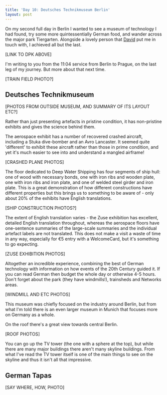 ```yaml
---
title: 'Day 10: Deutsches Technikmuseum Berlin'
layout: post
---
```

On my second full day in Berlin I wanted to see a museum of technology I had found, try some more quintessentially German food, and wander across the major park Tiergarten. Alongside a lovely person that [David](http://dpk.io) put me in touch with, I achieved all but the last.

[LINK TO DPK ABOVE]

I'm writing to you from the 11:04 service from Berlin to Prague, on the last leg of my journey. But more about that next time.

[TRAIN FIELD PHOTO?]
<!--more-->

## Deutsches Technikmuseum

[PHOTOS FROM OUTSIDE MUSEUM, AND SUMMARY OF ITS LAYOUT ETC?]

Rather than just presenting artefacts in pristine condition, it has non-pristine exhibits and gives the science behind them.

The aerospace exhibit has a number of recovered crashed aircraft, including a Stuka dive-bomber and an Avro Lancaster. It seemed quite 'different' to exhibit these aircraft rather than those in prime condition, and yet it's much easier to see into and understand a mangled airframe!

[CRASHED PLANE PHOTOS]

The floor dedicated to Deep Water Shipping has four segments of ship hull: one of wood with necessary bonds, one with iron ribs and wooden plate, one with iron ribs and iron plate, and one of welded steel girder and iron plate. This is a great demonstration of how different constructions have different properties but this brings us to something to be aware of - only about 20% of the exhibits have English translations.

[SHIP CONSTRUCTION PHOTOS?]

The extent of English translation varies - the Zuse exhibition has excellent, detailed English translation throughout, whereas the aerospace floors have one-sentence summaries of the large-scale summaries and the individual artefact labels are not translated. This does not make a visit a waste of time in any way, especially for €5 entry with a WelcomeCard, but it's something to go expecting.

[ZUSE EXHIBITION PHOTOS]

Altogether an incredible experience, combining the best of German technology with information on how events of the 20th Century guided it. If you can read German then budget the whole day or otherwise 4-5 hours. Don't forget about the park (they have windmills!), trainsheds and Networks areas.

[WINDMILL AND ETC PHOTOS]

This museum was chiefly focused on the industry around Berlin, but from what I'm told there is an even larger museum in Munich that focuses more on Germany as a whole.

On the roof there's a great view towards central Berlin.

[ROOF PHOTOS]

You can go up the TV tower (the one with a sphere at the top), but while there are many major buildings there aren't many skyline buildings. From what I've read the TV tower itself is one of the main things to see on the skyline and thus it isn't all that impressive.

## German Tapas

[SAY WHERE, HOW, PHOTO]
